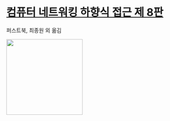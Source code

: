 # [컴퓨터 네트워킹 하향식 접근 제 8판](https://product.kyobobook.co.kr/detail/S000061694627)

퍼스트북, 최종원 외 옮김

<img src="https://github.com/user-attachments/assets/1548e8d8-ef31-474b-be02-b966ac582bc0" width="200"/>
